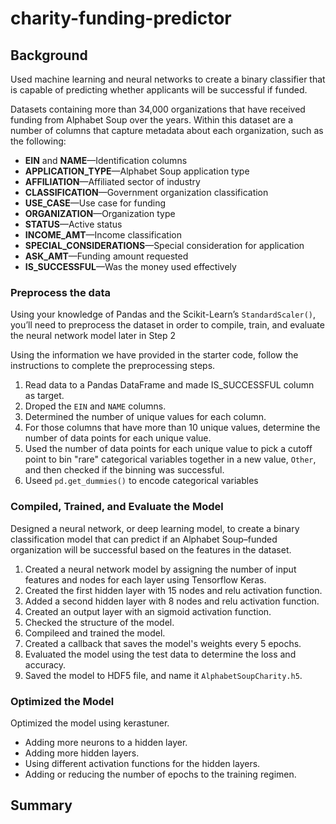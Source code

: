 # charity-funding-predictor

## Background

Used machine learning and neural networks to create a binary classifier that is capable of predicting whether applicants will be successful if funded.

Datasets containing more than 34,000 organizations that have received funding from Alphabet Soup over the years. Within this dataset are a number of columns that capture metadata about each organization, such as the following:

* **EIN** and **NAME**—Identification columns
* **APPLICATION_TYPE**—Alphabet Soup application type
* **AFFILIATION**—Affiliated sector of industry
* **CLASSIFICATION**—Government organization classification
* **USE_CASE**—Use case for funding
* **ORGANIZATION**—Organization type
* **STATUS**—Active status
* **INCOME_AMT**—Income classification
* **SPECIAL_CONSIDERATIONS**—Special consideration for application
* **ASK_AMT**—Funding amount requested
* **IS_SUCCESSFUL**—Was the money used effectively



###  Preprocess the data

Using your knowledge of Pandas and the Scikit-Learn’s `StandardScaler()`, you’ll need to preprocess the dataset in order to compile, train, and evaluate the neural network model later in Step 2

Using the information we have provided in the starter code, follow the instructions to complete the preprocessing steps.

1. Read data to a Pandas DataFrame and made IS_SUCCESSFUL column as target.
2. Droped the `EIN` and `NAME` columns.
3. Determined the number of unique values for each column.
4. For those columns that have more than 10 unique values, determine the number of data points for each unique value.
6. Used the number of data points for each unique value to pick a cutoff point to bin "rare" categorical variables together in a new value, `Other`, and then checked if the binning was successful.
7. Useed `pd.get_dummies()` to encode categorical variables

###  Compiled, Trained, and Evaluate the Model

Designed a neural network, or deep learning model, to create a binary classification model that can predict if an Alphabet Soup–funded organization will be successful based on the features in the dataset. 
1. Created a neural network model by assigning the number of input features and nodes for each layer using Tensorflow Keras.
2. Created the first hidden layer with 15 nodes and relu activation function.
4. Added a second hidden layer with 8 nodes and relu activation function.
5. Created an output layer with an sigmoid activation function.
6. Checked the structure of the model.
7. Compileed and trained the model.
8. Created a callback that saves the model's weights every 5 epochs.
9. Evaluated the model using the test data to determine the loss and accuracy.
10. Saved the model to HDF5 file, and name it `AlphabetSoupCharity.h5`.

### Optimized the Model

Optimized the model using kerastuner. 
* Adding more neurons to a hidden layer.
* Adding more hidden layers.
* Using different activation functions for the hidden layers.
* Adding or reducing the number of epochs to the training regimen.


## Summary



